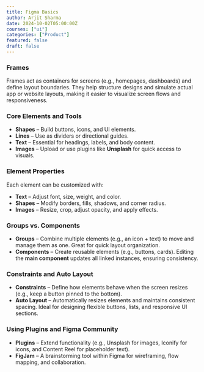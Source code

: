 ```yaml
---
title: Figma Basics
author: Arjit Sharma
date: 2024-10-02T05:00:00Z
courses: ["ui"]
categories: ["Product"]
featured: false
draft: false
---
```

### **Frames**

Frames act as containers for screens (e.g., homepages, dashboards) and define layout boundaries. They help structure designs and simulate actual app or website layouts, making it easier to visualize screen flows and responsiveness.

### **Core Elements and Tools**

- **Shapes** – Build buttons, icons, and UI elements.
- **Lines** – Use as dividers or directional guides.
- **Text** – Essential for headings, labels, and body content.
- **Images** – Upload or use plugins like **Unsplash** for quick access to visuals.

### **Element Properties**

Each element can be customized with:

- **Text** – Adjust font, size, weight, and color.
- **Shapes** – Modify borders, fills, shadows, and corner radius.
- **Images** – Resize, crop, adjust opacity, and apply effects.

### **Groups vs. Components**

- **Groups** – Combine multiple elements (e.g., an icon + text) to move and manage them as one. Great for quick layout organization.
- **Components** – Create reusable elements (e.g., buttons, cards). Editing the **main component** updates all linked instances, ensuring consistency.

### **Constraints and Auto Layout**

- **Constraints** – Define how elements behave when the screen resizes (e.g., keep a button pinned to the bottom).
- **Auto Layout** – Automatically resizes elements and maintains consistent spacing. Ideal for designing flexible buttons, lists, and responsive UI sections.

### **Using Plugins and Figma Community**

- **Plugins** – Extend functionality (e.g., Unsplash for images, Iconify for icons, and Content Reel for placeholder text).
- **FigJam** – A brainstorming tool within Figma for wireframing, flow mapping, and collaboration.